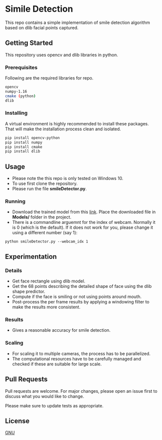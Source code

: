 # Simile Detection

This repo contains a simple implementation of smile detection algorithm based on dlib facial points captured.

## Getting Started
This repository uses opencv and dlib libraries in python.

### Prerequisites
Following are the required libraries for repo.
```bash
opencv
numpy-1.16
cmake (python)
dlib
```
### Installing
A virtual environment is highly recommended to install these packages. That will make the installation process clean and isolated. 
```bash
pip install opencv-python
pip install numpy
pip install cmake
pip install dlib
```

## Usage
- Please note the this repo is only tested on Windows 10.
- To use first clone the repository.
- Please run the file **smileDetector.py**.

### Running
- Download the trained model from this [link](http://dlib.net/files/shape_predictor_68_face_landmarks.dat.bz2). Place the downloaded file in **Models/** folder in the project.
- There is a commandline arguemnt for the index of webcam. Normally it is 0 (which is the default). If it does not work for you, please change it using a different number (say 1):
```
python smileDetector.py --webcam_idx 1
```


## Experimentation
### Details
- Get face rectangle using dlib model.
- Get the 68 points describing the detailed shape of face using the dlib shape predictor.
- Compute if the face is smiling or not using points around mouth.
- Post-process the per frame results by applying a windowing filter to make the results more consistent.
### Results
- Gives a reasonable accuracy for smile detection.

### Scaling
-  For scaling it to multiple cameras, the process has to be parallelized.
- The computational resources have to be carefully managed and checked if these are suitable for large scale.

## Pull Requests
Pull requests are welcome. For major changes, please open an issue first to discuss what you would like to change.

Please make sure to update tests as appropriate.

## License
[GNU](https://github.com/isamabdullah88/VehicleClassification/blob/master/LICENSE)


